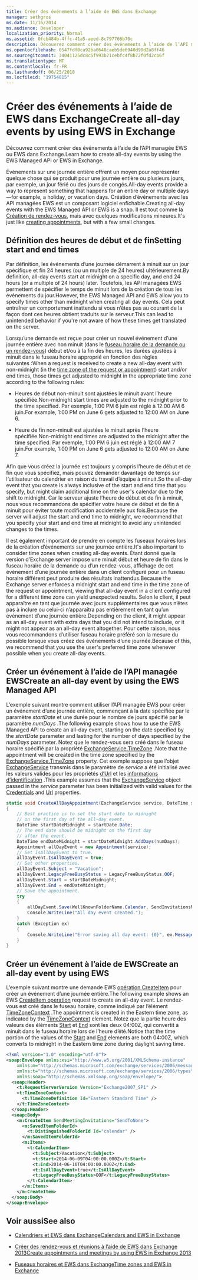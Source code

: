 ```yaml
---
title: Créer des événements à l’aide de EWS dans Exchange
manager: sethgros
ms.date: 11/16/2014
ms.audience: Developer
localization_priority: Normal
ms.assetid: 0fcb484b-4ffc-41a5-aeed-8c797766b70c
description: Découvrez comment créer des événements à l’aide de l’API managée EWS ou EWS dans Exchange.
ms.openlocfilehash: 0547fdf0ca92ba0648caeb5de6940d90d2a8ff46
ms.sourcegitcommit: 34041125dc8c5f993b21cebfc4f8b72f0fd2cb6f
ms.translationtype: MT
ms.contentlocale: fr-FR
ms.lasthandoff: 06/25/2018
ms.locfileid: "19754815"
---
```

# <a name="create-all-day-events-by-using-ews-in-exchange"></a><span data-ttu-id="0ad4b-103">Créer des événements à l’aide de EWS dans Exchange</span><span class="sxs-lookup"><span data-stu-id="0ad4b-103">Create all-day events by using EWS in Exchange</span></span>

<span data-ttu-id="0ad4b-104">Découvrez comment créer des événements à l’aide de l’API managée EWS ou EWS dans Exchange.</span><span class="sxs-lookup"><span data-stu-id="0ad4b-104">Learn how to create all-day events by using the EWS Managed API or EWS in Exchange.</span></span>
  
<span data-ttu-id="0ad4b-105">Événements sur une journée entière offrent un moyen pour représenter quelque chose qui se produit pour une journée entière ou plusieurs jours, par exemple, un jour férié ou des jours de congés.</span><span class="sxs-lookup"><span data-stu-id="0ad4b-105">All-day events provide a way to represent something that happens for an entire day or multiple days—for example, a holiday, or vacation days.</span></span> <span data-ttu-id="0ad4b-106">Création d’événements avec les API managées EWS est un composant logiciel enfichable.</span><span class="sxs-lookup"><span data-stu-id="0ad4b-106">Creating all-day events with the EWS Managed API or EWS is a snap.</span></span> <span data-ttu-id="0ad4b-107">Il est tout comme la [Création de rendez-vous](how-to-create-appointments-and-meetings-by-using-ews-in-exchange-2013.md), mais avec quelques modifications mineures.</span><span class="sxs-lookup"><span data-stu-id="0ad4b-107">It's just like [creating appointments](how-to-create-appointments-and-meetings-by-using-ews-in-exchange-2013.md), but with a few small changes.</span></span>
  
## <a name="setting-start-and-end-times"></a><span data-ttu-id="0ad4b-108">Définition des heures de début et de fin</span><span class="sxs-lookup"><span data-stu-id="0ad4b-108">Setting start and end times</span></span>

<span data-ttu-id="0ad4b-109">Par définition, les événements d’une journée démarrent à minuit sur un jour spécifique et fin 24 heures (ou un multiple de 24 heures) ultérieurement.</span><span class="sxs-lookup"><span data-stu-id="0ad4b-109">By definition, all-day events start at midnight on a specific day, and end 24 hours (or a multiple of 24 hours) later.</span></span> <span data-ttu-id="0ad4b-110">Toutefois, les API managées EWS permettent de spécifier le temps de minuit lors de la création de tous les événements du jour.</span><span class="sxs-lookup"><span data-stu-id="0ad4b-110">However, the EWS Managed API and EWS allow you to specify times other than midnight when creating all day events.</span></span> <span data-ttu-id="0ad4b-111">Cela peut entraîner un comportement inattendu si vous n’êtes pas au courant de la façon dont ces heures obtient traduits sur le serveur.</span><span class="sxs-lookup"><span data-stu-id="0ad4b-111">This can lead to unintended behavior if you're not aware of how these times get translated on the server.</span></span>
  
<span data-ttu-id="0ad4b-112">Lorsqu’une demande est reçue pour créer un nouvel événement d’une journée entière avec non minuit (dans le [fuseau horaire de la demande ou un rendez-vous](time-zones-and-ews-in-exchange.md)) début et/ou à la fin des heures, les durées ajustées à minuit dans le fuseau horaire approprié en fonction des règles suivantes :</span><span class="sxs-lookup"><span data-stu-id="0ad4b-112">When a request is received to create a new all-day event with non-midnight (in the [time zone of the request or appointment](time-zones-and-ews-in-exchange.md)) start and/or end times, those times get adjusted to midnight in the appropriate time zone according to the following rules:</span></span>
  
- <span data-ttu-id="0ad4b-113">Heures de début non-minuit sont ajustées le minuit avant l’heure spécifiée.</span><span class="sxs-lookup"><span data-stu-id="0ad4b-113">Non-midnight start times are adjusted to the midnight prior to the time specified.</span></span> <span data-ttu-id="0ad4b-114">Par exemple, 1:00 PM 6 juin est réglé à 12:00 AM 6 juin.</span><span class="sxs-lookup"><span data-stu-id="0ad4b-114">For example, 1:00 PM on June 6 gets adjusted to 12:00 AM on June 6.</span></span>
    
- <span data-ttu-id="0ad4b-115">Heure de fin non-minuit est ajustées le minuit après l’heure spécifiée.</span><span class="sxs-lookup"><span data-stu-id="0ad4b-115">Non-midnight end times are adjusted to the midnight after the time specified.</span></span> <span data-ttu-id="0ad4b-116">Par exemple, 1:00 PM 6 juin est réglé à 12:00 AM 7 juin.</span><span class="sxs-lookup"><span data-stu-id="0ad4b-116">For example, 1:00 PM on June 6 gets adjusted to 12:00 AM on June 7.</span></span>
    
<span data-ttu-id="0ad4b-117">Afin que vous créez la journée est toujours y compris l’heure de début et de fin que vous spécifiez, mais pouvez demander davantage de temps sur l’utilisateur du calendrier en raison du travail d’équipe à minuit.</span><span class="sxs-lookup"><span data-stu-id="0ad4b-117">So the all-day event that you create is always inclusive of the start and end time that you specify, but might claim additional time on the user's calendar due to the shift to midnight.</span></span> <span data-ttu-id="0ad4b-118">Car le serveur ajuste l’heure de début et de fin à minuit, nous vous recommandons de spécifier votre heure de début et de fin à minuit pour éviter toute modification accidentelle aux fois.</span><span class="sxs-lookup"><span data-stu-id="0ad4b-118">Because the server will adjust the start and end time to midnight, we recommend that you specify your start and end time at midnight to avoid any unintended changes to the times.</span></span>
  
<span data-ttu-id="0ad4b-119">Il est également important de prendre en compte les fuseaux horaires lors de la création d’événements sur une journée entière.</span><span class="sxs-lookup"><span data-stu-id="0ad4b-119">It's also important to consider time zones when creating all-day events.</span></span> <span data-ttu-id="0ad4b-120">Étant donné que la version d’Exchange server impose une minuit début et heure de fin dans le fuseau horaire de la demande ou d’un rendez-vous, affichage de cet événement d’une journée entière dans un client configuré pour un fuseau horaire différent peut produire des résultats inattendus.</span><span class="sxs-lookup"><span data-stu-id="0ad4b-120">Because the Exchange server enforces a midnight start and end time in the time zone of the request or appointment, viewing that all-day event in a client configured for a different time zone can yield unexpected results.</span></span> <span data-ttu-id="0ad4b-121">Selon le client, il peut apparaître en tant que journée avec jours supplémentaires que vous n’êtes pas à inclure ou celui-ci n’apparaîtra pas entièrement en tant qu’un événement d’une journée entière.</span><span class="sxs-lookup"><span data-stu-id="0ad4b-121">Depending on the client, it might appear as an all-day event with extra days that you did not intend to include, or it might not appear as an all-day event altogether.</span></span> <span data-ttu-id="0ad4b-122">Pour cette raison, nous vous recommandons d’utiliser fuseau horaire préféré son la mesure du possible lorsque vous créez des événements d’une journée.</span><span class="sxs-lookup"><span data-stu-id="0ad4b-122">Because of this, we recommend that you use the user's preferred time zone whenever possible when you create all-day events.</span></span>
  
## <a name="create-an-all-day-event-by-using-the-ews-managed-api"></a><span data-ttu-id="0ad4b-123">Créer un événement à l’aide de l’API managée EWS</span><span class="sxs-lookup"><span data-stu-id="0ad4b-123">Create an all-day event by using the EWS Managed API</span></span>

<span data-ttu-id="0ad4b-124">L’exemple suivant montre comment utiliser l’API managée EWS pour créer un événement d’une journée entière, commençant à la date spécifiée par le paramètre _startDate_ et une durée pour le nombre de jours spécifié par le paramètre _numDays_ .</span><span class="sxs-lookup"><span data-stu-id="0ad4b-124">The following example shows how to use the EWS Managed API to create an all-day event, starting on the date specified by the  _startDate_ parameter and lasting for the number of days specified by the  _numDays_ parameter.</span></span> <span data-ttu-id="0ad4b-125">Notez que le rendez-vous sera créé dans le fuseau horaire spécifié par la propriété [ExchangeService.TimeZone](http://msdn.microsoft.com/en-us/library/microsoft.exchange.webservices.data.exchangeservice.timezone%28v=exchg.80%29.aspx) .</span><span class="sxs-lookup"><span data-stu-id="0ad4b-125">Note that the appointment will be created in the time zone specified by the [ExchangeService.TimeZone](http://msdn.microsoft.com/en-us/library/microsoft.exchange.webservices.data.exchangeservice.timezone%28v=exchg.80%29.aspx) property.</span></span> <span data-ttu-id="0ad4b-126">Cet exemple suppose que l’objet [ExchangeService](http://msdn.microsoft.com/en-us/library/microsoft.exchange.webservices.data.exchangeservice%28v=exchg.80%29.aspx) transmis dans le paramètre de _service_ a été initialisé avec les valeurs valides pour les propriétés [d’Url](http://msdn.microsoft.com/en-us/library/microsoft.exchange.webservices.data.exchangeservice.url%28v=exchg.80%29.aspx) et les [informations d’identification](http://msdn.microsoft.com/en-us/library/microsoft.exchange.webservices.data.exchangeservicebase.credentials%28v=exchg.80%29.aspx) .</span><span class="sxs-lookup"><span data-stu-id="0ad4b-126">This example assumes that the [ExchangeService](http://msdn.microsoft.com/en-us/library/microsoft.exchange.webservices.data.exchangeservice%28v=exchg.80%29.aspx) object passed in the  _service_ parameter has been initialized with valid values for the [Credentials](http://msdn.microsoft.com/en-us/library/microsoft.exchange.webservices.data.exchangeservicebase.credentials%28v=exchg.80%29.aspx) and [Url](http://msdn.microsoft.com/en-us/library/microsoft.exchange.webservices.data.exchangeservice.url%28v=exchg.80%29.aspx) properties.</span></span> 
  
```cs
static void CreateAllDayAppointment(ExchangeService service, DateTime startDate, int numDays)
{
    // Best practice is to set the start date to midnight
    // on the first day of the all-day event.
    DateTime startDateMidnight = startDate.Date;
    // The end date should be midnight on the first day
    // after the event.
    DateTime endDateMidnight = startDateMidnight.AddDays(numDays);
    Appointment allDayEvent = new Appointment(service);
    // Set IsAllDayEvent to true.
    allDayEvent.IsAllDayEvent = true;
    // Set other properties.
    allDayEvent.Subject = "Vacation";
    allDayEvent.LegacyFreeBusyStatus = LegacyFreeBusyStatus.OOF;
    allDayEvent.Start = startDateMidnight;
    allDayEvent.End = endDateMidnight;
    // Save the appointment.
    try
    {
        allDayEvent.Save(WellKnownFolderName.Calendar, SendInvitationsMode.SendToNone);
        Console.WriteLine("All day event created.");
    }
    catch (Exception ex)
    {
        Console.WriteLine("Error saving all day event: {0}", ex.Message);
    }
}
```

## <a name="create-an-all-day-event-by-using-ews"></a><span data-ttu-id="0ad4b-127">Créer un événement à l’aide de EWS</span><span class="sxs-lookup"><span data-stu-id="0ad4b-127">Create an all-day event by using EWS</span></span>

<span data-ttu-id="0ad4b-128">L’exemple suivant montre une demande EWS [opération CreateItem](http://msdn.microsoft.com/library/78a52120-f1d0-4ed7-8748-436e554f75b6%28Office.15%29.aspx) pour créer un événement d’une journée entière.</span><span class="sxs-lookup"><span data-stu-id="0ad4b-128">The following example shows an EWS [CreateItem operation](http://msdn.microsoft.com/library/78a52120-f1d0-4ed7-8748-436e554f75b6%28Office.15%29.aspx) request to create an all-day event.</span></span> <span data-ttu-id="0ad4b-129">Le rendez-vous est créé dans le fuseau horaire, comme indiqué par l’élément [TimeZoneContext](http://msdn.microsoft.com/library/573c462b-aa1d-4ba0-8852-e3f48b26873b%28Office.15%29.aspx) .</span><span class="sxs-lookup"><span data-stu-id="0ad4b-129">The appointment is created in the Eastern time zone, as indicated by the [TimeZoneContext](http://msdn.microsoft.com/library/573c462b-aa1d-4ba0-8852-e3f48b26873b%28Office.15%29.aspx) element.</span></span> <span data-ttu-id="0ad4b-130">Notez que la partie heure des valeurs des éléments [Start](http://msdn.microsoft.com/library/7cfe9979-c893-4f9b-b3a1-8f9e17515a4b%28Office.15%29.aspx) et [End](http://msdn.microsoft.com/library/72329821-32ff-495d-b6e5-fdc011003c2e%28Office.15%29.aspx) sont les deux 04:00Z, qui convertit à minuit dans le fuseau horaire lors de l’heure d’été.</span><span class="sxs-lookup"><span data-stu-id="0ad4b-130">Notice that the time portion of the values of the [Start](http://msdn.microsoft.com/library/7cfe9979-c893-4f9b-b3a1-8f9e17515a4b%28Office.15%29.aspx) and [End](http://msdn.microsoft.com/library/72329821-32ff-495d-b6e5-fdc011003c2e%28Office.15%29.aspx) elements are both 04:00Z, which converts to midnight in the Eastern time zone during daylight saving time.</span></span> 
  
```XML
<?xml version="1.0" encoding="utf-8"?>
<soap:Envelope xmlns:xsi="http://www.w3.org/2001/XMLSchema-instance" 
    xmlns:m="http://schemas.microsoft.com/exchange/services/2006/messages" 
    xmlns:t="http://schemas.microsoft.com/exchange/services/2006/types" 
    xmlns:soap="http://schemas.xmlsoap.org/soap/envelope/">
  <soap:Header>
    <t:RequestServerVersion Version="Exchange2007_SP1" />
    <t:TimeZoneContext>
      <t:TimeZoneDefinition Id="Eastern Standard Time" />
    </t:TimeZoneContext>
  </soap:Header>
  <soap:Body>
    <m:CreateItem SendMeetingInvitations="SendToNone">
      <m:SavedItemFolderId>
        <t:DistinguishedFolderId Id="calendar" />
      </m:SavedItemFolderId>
      <m:Items>
        <t:CalendarItem>
          <t:Subject>Vacation</t:Subject>
          <t:Start>2014-06-09T04:00:00.000Z</t:Start>
          <t:End>2014-06-10T04:00:00.000Z</t:End>
          <t:IsAllDayEvent>true</t:IsAllDayEvent>
          <t:LegacyFreeBusyStatus>OOF</t:LegacyFreeBusyStatus>
        </t:CalendarItem>
      </m:Items>
    </m:CreateItem>
  </soap:Body>
</soap:Envelope>
```

## <a name="see-also"></a><span data-ttu-id="0ad4b-131">Voir aussi</span><span class="sxs-lookup"><span data-stu-id="0ad4b-131">See also</span></span>


- [<span data-ttu-id="0ad4b-132">Calendriers et EWS dans Exchange</span><span class="sxs-lookup"><span data-stu-id="0ad4b-132">Calendars and EWS in Exchange</span></span>](calendars-and-ews-in-exchange.md)
    
- [<span data-ttu-id="0ad4b-133">Créer des rendez-vous et réunions à l’aide de EWS dans Exchange 2013</span><span class="sxs-lookup"><span data-stu-id="0ad4b-133">Create appointments and meetings by using EWS in Exchange 2013</span></span>](how-to-create-appointments-and-meetings-by-using-ews-in-exchange-2013.md)
    
- [<span data-ttu-id="0ad4b-134">Fuseaux horaires et EWS dans Exchange</span><span class="sxs-lookup"><span data-stu-id="0ad4b-134">Time zones and EWS in Exchange</span></span>](time-zones-and-ews-in-exchange.md)
    

